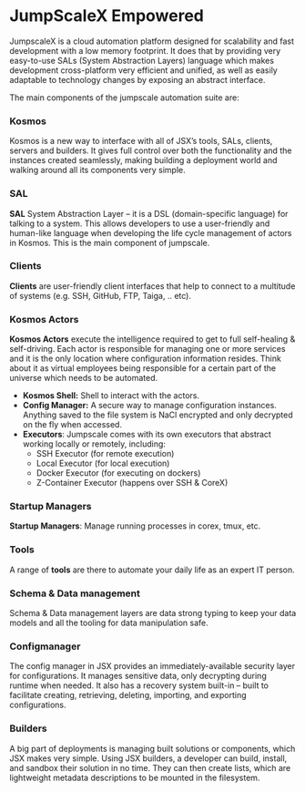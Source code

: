 # JumpScaleX Empowered

JumpscaleX is a cloud automation platform designed for scalability and fast development with a low memory footprint. It does that by providing very easy-to-use SALs (System Abstraction Layers) language which makes development cross-platform very efficient and unified, as well as easily adaptable to technology changes by exposing an abstract interface.

The main components of the jumpscale automation suite are:

<!-- tabs:start -->

### **Kosmos**

Kosmos is a new way to interface with all of JSX’s tools, SALs, clients, servers and builders. It gives full control over both the functionality and the instances created seamlessly, making building a deployment world and walking around all its components very simple. 

### SAL

**SAL** System Abstraction Layer – it is a DSL (domain-specific language) for talking to a system. This allows developers to use a user-friendly and human-like language when developing the life cycle management of actors in Kosmos. This is the main component of jumpscale.


### Clients

**Clients** are user-friendly client interfaces that help to connect to a multitude of systems (e.g. SSH, GitHub, FTP, Taiga, .. etc). 


### Kosmos Actors

**Kosmos Actors** execute the intelligence required to get to full self-healing & self-driving.  Each actor is responsible for managing one or more services and it is the only location where configuration information resides. Think about it as virtual employees being responsible for a certain part of the universe which needs to be automated.
- **Kosmos Shell:** Shell to interact with the actors.
- **Config Manager:** A secure way to manage configuration instances. Anything saved to the file system is NaCl encrypted and only decrypted on the fly when accessed.
- **Executors**: Jumpscale comes with its own executors that abstract working locally or remotely, including:    
    - SSH Executor (for remote execution)
    - Local Executor (for local execution)
    - Docker Executor (for executing on dockers)
    - Z-Container Executor (happens over SSH & CoreX)

### Startup Managers

**Startup Managers**: Manage running processes in corex, tmux, etc.

### Tools

A range of **tools** are there to automate your daily life as an expert IT person.

### Schema & Data management

Schema & Data management layers are data strong typing to keep your data models and all the tooling for data manipulation safe.

### **Configmanager**

The config manager in JSX provides an immediately-available security layer for configurations. It manages sensitive data, only decrypting during runtime when needed. It also has a recovery system built-in – built to facilitate creating, retrieving, deleting, importing, and exporting configurations. 


### **Builders**

A big part of deployments is managing built solutions or components, which JSX makes very simple. Using JSX builders, a developer can build, install, and sandbox their solution in no time. They can then create lists, which are lightweight metadata descriptions to be mounted in the filesystem.
<!-- tabs:end -->